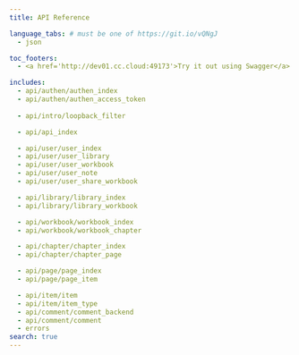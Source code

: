 ```yaml
---
title: API Reference

language_tabs: # must be one of https://git.io/vQNgJ
  - json

toc_footers:
  - <a href='http://dev01.cc.cloud:49173'>Try it out using Swagger</a>

includes:
  - api/authen/authen_index
  - api/authen/authen_access_token
   
  - api/intro/loopback_filter

  - api/api_index

  - api/user/user_index
  - api/user/user_library
  - api/user/user_workbook
  - api/user/user_note
  - api/user/user_share_workbook

  - api/library/library_index
  - api/library/library_workbook

  - api/workbook/workbook_index
  - api/workbook/workbook_chapter

  - api/chapter/chapter_index
  - api/chapter/chapter_page

  - api/page/page_index
  - api/page/page_item

  - api/item/item
  - api/item/item_type
  - api/comment/comment_backend
  - api/comment/comment
  - errors
search: true
---
```

